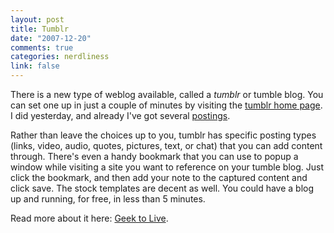 ```yaml
--- 
layout: post
title: Tumblr
date: "2007-12-20"
comments: true
categories: nerdliness
link: false
---
```

There is a new type of weblog available, called a <i>tumblr</i> or tumble blog.  You can set one up in just a couple of minutes by visiting the <a href="http://tumblr.com" title="tumblr">tumblr home page</a>.  I did yesterday, and already I've got several <a href="http://zanshin.tumblr.com" title="remaining mind">postings</a>.

Rather than leave the choices up to you, tumblr has specific posting types (links, video, audio, quotes, pictures, text, or chat) that you can add content through.  There's even a handy bookmark that you can use to popup a window while visiting a site you want to reference on your tumble blog. Just click the bookmark, and then add your note to the captured content and click save.  The stock templates are decent as well.  You could have a blog up and running, for free, in less than 5 minutes.

Read more about it here: <a href="http://lifehacker.com/software/web-publishing/geek-to-live--instant-no+overhead-blog-with-tumblr-244915.php" title="Instant No Overhead Blogging with Tumblr">Geek to Live</a>.
